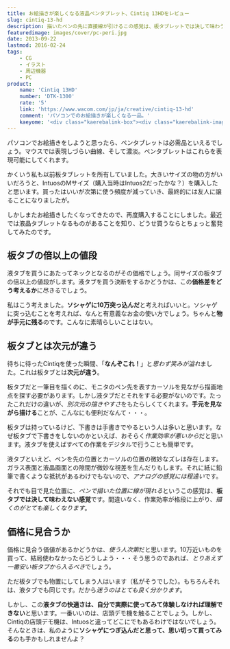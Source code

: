 ```yaml
---
title: お絵描きが楽しくなる液晶ペンタブレット、Cintiq 13HDをレビュー
slug: cintiq-13-hd
description: 描いたペンの先に直接線が引けるこの感覚は、板タブレットでは決して味わうことのできない感覚です。格段に作業効率が上がりますし、お絵描きが楽しくなってきます。迷っている人はソシャゲにつぎ込んだと思って、思い切って買ってみてはいかがでしょうか。
featuredimage: images/cover/pc-peri.jpg
date: 2013-09-22
lastmod: 2016-02-24
tags: 
    - CG
    - イラスト
    - 周辺機器
    - PC
product:
    name: 'Cintiq 13HD'
    number: 'DTK-1300'
    rate: '5'
    link: 'https://www.wacom.com/jp/ja/creative/cintiq-13-hd'
    comment: 'パソコンでのお絵描きが楽しくなる一品。'
    kaeyome: '<div class="kaerebalink-box"><div class="kaerebalink-image"><a href="https://www.amazon.co.jp/exec/obidos/ASIN/B00BQ6YDAA/illusionspace-22/ref=nosim/" rel="nofollow" target="_blank"><img src="https://ecx.images-amazon.com/images/I/41IyYb--jAL._SL160_.jpg" style="border: none;" /></a></div><div class="kaerebalink-info"><div class="kaerebalink-name"><a href="https://www.amazon.co.jp/exec/obidos/ASIN/B00BQ6YDAA/illusionspace-22/ref=nosim/" rel="nofollow" target="_blank">Wacom 液晶ペンタブレット 13.3フルHD液晶 Cintiq 13HD DTK-1300/K0</a><div class="kaerebalink-powered-date">posted with <a href="https://kaereba.com" rel="nofollow" target="_blank">カエレバ</a></div></div><div class="kaerebalink-detail"> ワコム 2013-04-05    </div><div class="kaerebalink-link1"><div class="shoplinkamazon"><a href="https://www.amazon.co.jp/gp/search?keywords=DTK-1300%2FK0&__mk_ja_JP=%83J%83%5E%83J%83i&tag=illusionspace-22" rel="nofollow" target="_blank" title="アマゾン" >Amazonで購入</a></div><div class="shoplinkrakuten"><a href="https://hb.afl.rakuten.co.jp/hgc/0e95387f.f2aef20d.0e953880.25e412bd/?pc=http%3A%2F%2Fsearch.rakuten.co.jp%2Fsearch%2Fmall%2FDTK-1300%252FK0%2F-%2Ff.1-p.1-s.1-sf.0-st.A-v.2%3Fx%3D0%26scid%3Daf_ich_link_urltxt%26m%3Dhttp%3A%2F%2Fm.rakuten.co.jp%2F" rel="nofollow" target="_blank" title="楽天市場" >楽天市場で購入</a></div></div></div><div class="booklink-footer" style="clear: left"></div></div>'
---
```


パソコンでお絵描きをしようと思ったら、ペンタブレットは必需品といえるでしょう。マウスでは表現しづらい曲線、そして濃淡。ペンタブレットはこれらを表現可能にしてくれます。

かくいう私も以前板タブレットを所有していました。大きいサイズの物の方がいいだろうと、IntuosのMサイズ（購入当時はIntuos2だったかな？）を購入したと思います。買ったはいいが次第に使う頻度が減っていき、最終的には友人に譲ることになりましたが。

しかしまたお絵描きしたくなってきたので、再度購入することにしました。最近では液晶タブレットなるものがあることを知り、どうせ買うならとちょっと奮発してみたのです。


## 板タブの倍以上の値段


液タブを買うにあたってネックとなるのがその価格でしょう。同サイズの板タブの倍以上の値段がします。液タブを買う決断をするかどうかは、この<strong>価格差をどう考えるか</strong>に尽きるでしょう。

私はこう考えました。<strong>ソシャゲに10万突っ込んだ</strong>と考えればいいと。ソシャゲに突っ込むことを考えれば、なんと有意義なお金の使い方でしょう。ちゃんと<strong>物が手元に残る</strong>のです。こんなに素晴らしいことはない。


## 板タブとは次元が違う


待ちに待ったCintiqを使った瞬間、「<strong>なんぞこれ！</strong>」と<em>思わず笑みが溢れ</em>ました。これは板タブとは<strong>次元が違う</strong>。

板タブだと一筆目を描くのに、モニタのペン先を表すカーソルを見ながら描画地点を探す必要があります。しかし液タブだとそれをする必要がないのです。たったこれだけの違いが、<em>別次元の描きやすさ</em>をもたらしくてくれます。<strong>手元を見ながら描ける</strong>ことが、こんなにも便利だなんて・・・。

板タブは持っているけど、下書きは手書きでやるという人は多いと思います。なぜ板タブで下書きをしないのかといえば、おそらく<em>作業効率が悪いから</em>だと思います。液タブを使えばすべての作業をデジタルで行うことも簡単です。

液タブといえど、ペンを先の位置とカーソルの位置の微妙なズレは存在します。ガラス表面と液晶画面との隙間が微妙な視差を生んだりもします。それに紙に鉛筆で書くような抵抗があるわけでもないので、<em>アナログの感覚には程遠い</em>です。

それでも目で見た位置に、<em>ペンで描いた位置に線が現れる</em>というこの感覚は、<strong>板タブでは決して味わえない感覚</strong>です。間違いなく、作業効率が格段に上がり、<em>描くのがとても楽しくなります</em>。


## 価格に見合うか


価格に見合う価値があるかどうかは、<em>使う人次第</em>だと思います。10万近いものを買って、結局使わなかったらどうしよう・・・そう思うのであれば、<em>とりあえず一番安い板タブから入るべき</em>でしょう。

ただ板タブでも物置にしてしまう人はいます（私がそうでした）。もちろんそれは、液タブでも同じです。だから<em>迷うのはとても良く分かります</em>。

しかし、この<strong>液タブの快適さは、自分で実際に使ってみて体験しなければ理解できない</strong>と思います。一番いいのは、店頭デモ機を触ることでしょう。しかし、Cintiqの店頭デモ機は、Intuosと違ってどこにでもあるわけではないでしょう。そんなときは、私のように<strong>ソシャゲにつぎ込んだと思って、思い切って買ってみる</strong>のも手かもしれませんよ？
